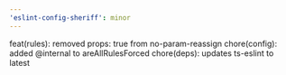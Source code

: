 ```yaml
---
'eslint-config-sheriff': minor
---
```


feat(rules): removed props: true from no-param-reassign
chore(config): added @internal to areAllRulesForced
chore(deps): updates ts-eslint to latest
